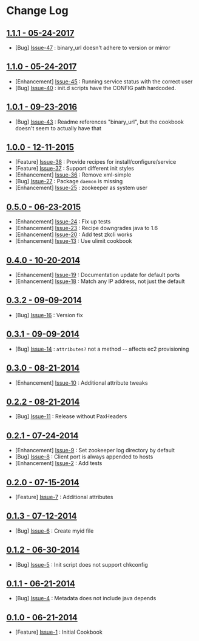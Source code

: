 Change Log
==========

[1.1.1 - 05-24-2017](https://github.com/bbaugher/apache_zookeeper/issues?milestone=16&state=closed)
---------------------------------------------------------------------------------------------------

  * [Bug] [Issue-47](https://github.com/bbaugher/apache_zookeeper/issues/47) : binary_url doesn't adhere to version or mirror

[1.1.0 - 05-24-2017](https://github.com/bbaugher/apache_zookeeper/issues?milestone=15&state=closed)
---------------------------------------------------------------------------------------------------

  * [Enhancement] [Issue-45](https://github.com/bbaugher/apache_zookeeper/issues/45) : Running service status with the correct user
  * [Bug] [Issue-40](https://github.com/bbaugher/apache_zookeeper/issues/40) : init.d scripts have the CONFIG path hardcoded.

[1.0.1 - 09-23-2016](https://github.com/bbaugher/apache_zookeeper/issues?milestone=14&state=closed)
---------------------------------------------------------------------------------------------------

  * [Bug] [Issue-43](https://github.com/bbaugher/apache_zookeeper/issues/43) : Readme references "binary_url", but the cookbook doesn't seem to actually have that

[1.0.0 - 12-11-2015](https://github.com/bbaugher/apache_zookeeper/issues?milestone=13&state=closed)
---------------------------------------------------------------------------------------------------

  * [Feature] [Issue-38](https://github.com/bbaugher/apache_zookeeper/issues/38) : Provide recipes for install/configure/service
  * [Feature] [Issue-37](https://github.com/bbaugher/apache_zookeeper/issues/37) : Support different init styles
  * [Enhancement] [Issue-36](https://github.com/bbaugher/apache_zookeeper/issues/36) : Remove xml-simple
  * [Bug] [Issue-27](https://github.com/bbaugher/apache_zookeeper/issues/27) : Package `daemon` is missing
  * [Enhancement] [Issue-25](https://github.com/bbaugher/apache_zookeeper/issues/25) : zookeeper as system user

[0.5.0 - 06-23-2015](https://github.com/bbaugher/apache_zookeeper/issues?milestone=12&state=closed)
---------------------------------------------------------------------------------------------------

  * [Enhancement] [Issue-24](https://github.com/bbaugher/apache_zookeeper/issues/24) : Fix up tests
  * [Enhancement] [Issue-23](https://github.com/bbaugher/apache_zookeeper/issues/23) : Recipe downgrades java to 1.6
  * [Enhancement] [Issue-20](https://github.com/bbaugher/apache_zookeeper/issues/20) : Add test zkcli works
  * [Enhancement] [Issue-13](https://github.com/bbaugher/apache_zookeeper/issues/13) : Use ulimit cookbook

[0.4.0 - 10-20-2014](https://github.com/bbaugher/apache_zookeeper/issues?milestone=11&state=closed)
---------------------------------------------------------------------------------------------------

  * [Enhancement] [Issue-19](https://github.com/bbaugher/apache_zookeeper/issues/19) : Documentation update for default ports
  * [Enhancement] [Issue-18](https://github.com/bbaugher/apache_zookeeper/issues/18) : Match any IP address, not just the default

[0.3.2 - 09-09-2014](https://github.com/bbaugher/apache_zookeeper/issues?milestone=10&state=closed)
---------------------------------------------------------------------------------------------------

  * [Bug] [Issue-16](https://github.com/bbaugher/apache_zookeeper/issues/16) : Version fix

[0.3.1 - 09-09-2014](https://github.com/bbaugher/apache_zookeeper/issues?milestone=9&state=closed)
--------------------------------------------------------------------------------------------------

  * [Bug] [Issue-14](https://github.com/bbaugher/apache_zookeeper/issues/14) : `attributes?` not a method -- affects ec2 provisioning

[0.3.0 - 08-21-2014](https://github.com/bbaugher/apache_zookeeper/issues?milestone=6&state=closed)
--------------------------------------------------------------------------------------------------

  * [Enhancement] [Issue-10](https://github.com/bbaugher/apache_zookeeper/issues/10) : Additional attribute tweaks

[0.2.2 - 08-21-2014](https://github.com/bbaugher/apache_zookeeper/issues?milestone=8&state=closed)
--------------------------------------------------------------------------------------------------

  * [Bug] [Issue-11](https://github.com/bbaugher/apache_zookeeper/issues/11) : Release without PaxHeaders

[0.2.1 - 07-24-2014](https://github.com/bbaugher/apache_zookeeper/issues?milestone=7&state=closed)
--------------------------------------------------------------------------------------------------

  * [Enhancement] [Issue-9](https://github.com/bbaugher/apache_zookeeper/issues/9) : Set zookeeper log directory by default
  * [Bug] [Issue-8](https://github.com/bbaugher/apache_zookeeper/issues/8) : Client port is always appended to hosts
  * [Enhancement] [Issue-2](https://github.com/bbaugher/apache_zookeeper/issues/2) : Add tests

[0.2.0 - 07-15-2014](https://github.com/bbaugher/apache_zookeeper/issues?milestone=2&state=closed)
--------------------------------------------------------------------------------------------------

  * [Feature] [Issue-7](https://github.com/bbaugher/apache_zookeeper/issues/7) : Additional attributes

[0.1.3 - 07-12-2014](https://github.com/bbaugher/apache_zookeeper/issues?milestone=5&state=closed)
--------------------------------------------------------------------------------------------------

  * [Bug] [Issue-6](https://github.com/bbaugher/apache_zookeeper/issues/6) : Create myid file

[0.1.2 - 06-30-2014](https://github.com/bbaugher/apache_zookeeper/issues?milestone=4&state=closed)
--------------------------------------------------------------------------------------------------

  * [Bug] [Issue-5](https://github.com/bbaugher/apache_zookeeper/issues/5) : Init script does not support chkconfig

[0.1.1 - 06-21-2014](https://github.com/bbaugher/apache_zookeeper/issues?milestone=3&state=closed)
--------------------------------------------------------------------------------------------------

  * [Bug] [Issue-4](https://github.com/bbaugher/apache_zookeeper/issues/4) : Metadata does not include java depends

[0.1.0 - 06-21-2014](https://github.com/bbaugher/apache_zookeeper/issues?milestone=1&state=closed)
--------------------------------------------------------------------------------------------------

  * [Feature] [Issue-1](https://github.com/bbaugher/apache_zookeeper/issues/1) : Initial Cookbook

